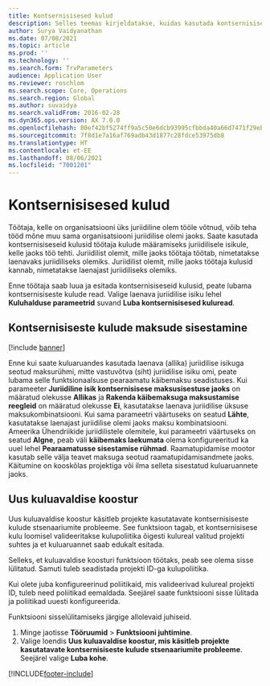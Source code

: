 ```yaml
---
title: Kontsernisisesed kulud
description: Selles teemas kirjeldatakse, kuidas kasutada kontsernisiseseid kulusid töötaja kulude määramiseks juriidilisele isikule, kelle jaoks töö tehti.
author: Surya Vaidyanathan
ms.date: 07/08/2021
ms.topic: article
ms.prod: ''
ms.technology: ''
ms.search.form: TrvParameters
audience: Application User
ms.reviewer: roschlom
ms.search.scope: Core, Operations
ms.search.region: Global
ms.author: suvaidya
ms.search.validFrom: 2016-02-28
ms.dyn365.ops.version: AX 7.0.0
ms.openlocfilehash: 80ef42bf5274ff9a5c50e6dcb93995cfbbda40a66d7471f29ebf056086320640
ms.sourcegitcommit: 7f8d1e7a16af769adb43d1877c28fdce53975db8
ms.translationtype: HT
ms.contentlocale: et-EE
ms.lasthandoff: 08/06/2021
ms.locfileid: "7001201"
---
```

# <a name="intercompany-expenses"></a>Kontsernisisesed kulud

Töötaja, kelle on organisatsiooni üks juriidiline olem tööle võtnud, võib teha tööd mõne muu sama organisatsiooni juriidilise olemi jaoks. Saate kasutada kontsernisiseseid kulusid töötaja kulude määramiseks juriidilisele isikule, kelle jaoks töö tehti. Juriidilist olemit, mille jaoks töötaja töötab, nimetatakse laenavaks juriidiliseks olemiks. Juriidilist olemit, mille jaoks töötaja kulusid kannab, nimetatakse laenajast juriidiliseks olemiks. 

Enne töötaja saab luua ja esitada kontsernisiseseid kulusid, peate lubama kontsernisiseste kulude read. Valige laenava juriidilise isiku lehel **Kuluhalduse parameetrid** suvand **Luba kontsernisisesed kuluread**. 

## <a name="tax-posting-for-intercompany-expenses"></a>Kontsernisiseste kulude maksude sisestamine

[!include [banner](../includes/banner.md)]

Enne kui saate kuluaruandes kasutada laenava (allika) juriidilise isikuga seotud maksurühmi, mitte vastuvõtva (siht) juriidilise isiku omi, peate lubama selle funktsionaalsuse pearaamatu käibemaksu seadistuses. Kui parameeter **Juriidiline isik kontsernisisese maksusisestuse jaoks** on määratud olekusse **Allikas** ja **Rakenda käibemaksuga maksustamise reegleid** on määratud olekusse **Ei**, kasutatakse laenava juriidilise üksuse maksukombinatsiooni. Kui sama parameetri väärtuseks on seatud **Lähte**, kasutatakse laenajast juriidilise olemi jaoks maksu kombinatsiooni. Ameerika Ühendriikide juriidilistele olemitele, kui parameetri väärtuseks on seatud **Algne**, peab väli **käibemaks laekumata** olema konfigureeritud ka uuel lehel **Pearaamatusse sisestamise rühmad**. Raamatupidamise mootor kasutab selle välja teavet maksuga seotud raamatupidamisandmete jaoks.   
Käitumine on kooskõlas projektiga või ilma selleta sisestatud kuluaruannete jaoks.  

## <a name="new-expense-expression-builder"></a>Uus kuluavaldise koostur

Uus kuluavaldise koostur käsitleb projekte kasutatavate kontsernisiseste kulude stsenaariumite probleeme. See funktsioon tagab, et kontsernisisese kulu loomisel valideeritakse kulupoliitika õigesti kulureal valitud projekti suhtes ja et kuluaruannet saab edukalt esitada.

Selleks, et kuluavaldise koosturi funktsioon töötaks, peab see olema sisse lülitatud. Samuti tuleb seadistada projekti ID-ga kulupoliitika.

Kui olete juba konfigureerinud poliitikaid, mis valideerivad kulureal projekti ID, tuleb need poliitikad eemaldada. Seejärel saate funktsiooni sisse lülitada ja poliitikad uuesti konfigureerida.

Funktsiooni sisselülitamiseks järgige allolevaid juhiseid.

1. Minge jaotisse **Tööruumid** \> **Funktsiooni juhtimine**.
2. Valige loendis **Uus kuluavaldise koostur, mis käsitleb projekte kasutatavate kontsernisiseste kulude stsenaariumite probleeme**. Seejärel valige **Luba kohe**.

[!INCLUDE[footer-include](../includes/footer-banner.md)]
